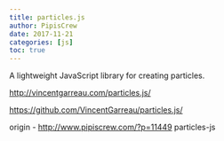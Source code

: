 ```yaml
---
title: particles.js
author: PipisCrew
date: 2017-11-21
categories: [js]
toc: true
---
```


A lightweight JavaScript library for creating particles.

http://vincentgarreau.com/particles.js/

https://github.com/VincentGarreau/particles.js/

origin - http://www.pipiscrew.com/?p=11449 particles-js
